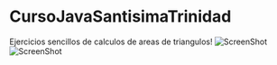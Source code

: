 # CursoJavaSantisimaTrinidad
Ejercicios sencillos de calculos de areas de triangulos!
![ScreenShot](https://i.imgur.com/R3DPSi4.png)<br/>
![ScreenShot](https://i.imgur.com/tF6sQ76.jpg)
